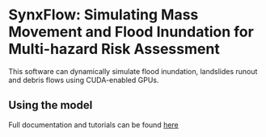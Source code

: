 # SynxFlow: Simulating Mass Movement and Flood Inundation for Multi-hazard Risk Assessment

This software can dynamically simulate flood inundation, landslides runout and debris flows using CUDA-enabled GPUs.

## Using the model

Full documentation and tutorials can be found [here](https://synxflow.readthedocs.io)